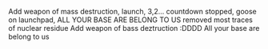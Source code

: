 Add weapon of mass destruction, launch, 3,2... countdown stopped, goose on launchpad,  ALL YOUR BASE ARE BELONG TO US
removed most traces of nuclear residue
Add weapon of bass deztruction :DDDD
All your base are belong to us
